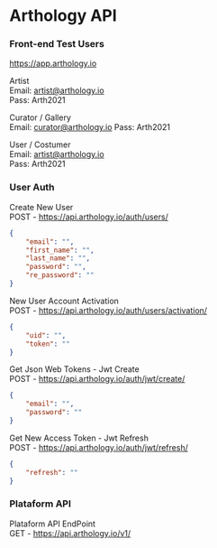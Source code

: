 # Arthology API

### Front-end Test Users
https://app.arthology.io

Artist\
Email: artist@arthology.io\
Pass: Arth2021

Curator / Gallery\
Email: curator@arthology.io
Pass: Arth2021

User / Costumer\
Email: artist@arthology.io\
Pass: Arth2021

### User Auth

Create New User\
POST - https://api.arthology.io/auth/users/
```json
{
    "email": "",
    "first_name": "",
    "last_name": "",
    "password": "",
    "re_password": ""
}
```
New User Account Activation\
POST - https://api.arthology.io/auth/users/activation/
```json
{
    "uid": "",
    "token": ""
}
```
Get Json Web Tokens - Jwt Create\
POST - https://api.arthology.io/auth/jwt/create/
```json
{
    "email": "",
    "password": ""
}
```
Get New Access Token - Jwt Refresh\
POST - https://api.arthology.io/auth/jwt/refresh/
```json
{
    "refresh": ""
}
```
### Plataform API
Plataform API EndPoint\
GET - https://api.arthology.io/v1/